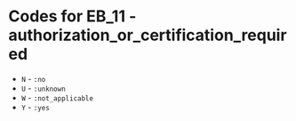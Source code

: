 # Codes for EB_11 - authorization_or_certification_required
* `N` - `:no`
* `U` - `:unknown`
* `W` - `:not_applicable`
* `Y` - `:yes`
